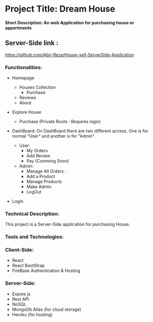 # Project Title: Dream House
#### Short Description: An web Application for purchasing house or appertments


## Server-Side link : 
https://github.com/Abir-Reza/House-sell-ServerSide-Application


### Functionalities: 
* Homepage
  * Houses Collection
    * Purchase
  * Reviews
  * About
* Explore House
  * Purchase (Private Route : Requires login)   
* DashBoard:
  On DashBoard there are two different access. One is for normal "User" and another is for "Admin".
  * User:
    * My Orders
    * Add Review
    * Pay (Comming Soon)
  * Admin:
    * Manage All Orders :
    * Add a Product
    * Manage Products 
    * Make Admin
    * LogOut


* Login

### Technical Description: 
This project is a Server-Side application for purchasing House.   
### Tools and Technologies:

### Client-Side:
* React
* React BootStrap
* FireBase Authentication & Hosting

### Server-Side:
* Expres js
* Rest API
* NoSQL
* MongoDb Atlas (for cloud storage)
* Heroku (for hosting)








